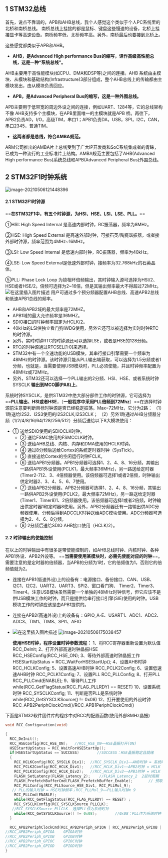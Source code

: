 ## 1 STM32总线

首先，说点不靠谱的，APB和AHB总线，我个人感觉这个类似于个人PC系统里的北桥和南桥总线。
南桥总线上挂接的都是鼠标、键盘这些慢速的设备，北桥上挂接显卡等高速设备。南桥频率低，北桥频率高。另外，南桥最后也要接到北桥上。

这些感觉都类似于APB和AHB。

- **AHB，是Advanced High performance Bus的缩写，译作高级高性能总线，这是一种“系统总线”。**

AHB主要用于高性能模块(如CPU、DMA和DSP等)之间的连接。AHB 系统由主模块、从模块和基础结构(Infrastructure)3部分组成，整个AHB总线上的传输都由主模块发出，由从模块负责回应。

- **APB，是Advanced Peripheral Bus的缩写，这是一种外围总线。**

APB主要用于低带宽的周边外设之间的连接，例如UART、1284等，它的总线架构不像 AHB支持多个主模块，在APB里面唯一的主模块就是APB 桥。再往下，APB2负责AD，I/O，高级TIM，串口1；APB1负责DA，USB，SPI，I2C，CAN，串口2345，普通TIM。

- **这两者都是总线，符合AMBA规范。**

ARM公司推出的AMBA片上总线受到了广大IP开发商和SoC系统集成者的青睐，已成为一种流行的工业标准片上结构。AMBA规范主要包括了AHB(Advanced High performance Bus)系统总线和APB(Advanced Peripheral Bus)外围总线。

## 2 STM32F1时钟系统

![image-20210506121448396](https://gitee.com/wang_chunfeng/pic-go/raw/master/img/20210506121450.png)

#### 2.1 STM32F1时钟源

==**在STM32F1中，有五个时钟源，为HSI、HSE、LSI、LSE、PLL。**==

①HSI: High Speed Internal 是高速内部时钟，RC振荡器，频率为8MHz。

②HSE: High Speed External 是高速外部时钟，可接石英/陶瓷谐振器，或者接外部时钟源，频率范围为4MHz~16MHz。

③LSI: Low Speed Internal 是低速内部时钟，RC振荡器，频率为40kHz。

④LSE: Low Speed External是低速外部时钟，接频率为32.768kHz的石英晶体。

⑤PLL: Phase Lock Loop 为锁相环倍频输出，其时钟输入源可选择为HSI/2、HSE或者HSE/2。倍频可选择为2~16倍，但是其输出频率最大不得超过72MHz。
![在这里插入图片描述](https://gitee.com/wang_chunfeng/pic-go/raw/master/img/20210503091912.png)
用户可通过多个预分频器配置AHB总线、高速APB2总线和低速APB1总线的频率。

- AHB和APB2域的最大频率是72MHZ。
- APB1域的最大允许频率是36MHZ。
- SDIO接口的时钟频率固定为HCLK/2。
- 40kHz的LSI供独立看门狗IWDG使用，另外它还可以被选择为实时时钟RTC的时钟源。
- 另外，实时时钟RTC的时钟源还可以选择LSE，或者是HSE的128分频。
- RTC的时钟源通过RTCSEL[1:0]来选择。
- STM32中有一个全速功能的USB模块，其串行接口引擎需要一个频率为48MHz的时钟源。该时钟源只能从PLL输出端获取，可以选择为1.5分频或者1分频，也就是，当需要使用USB模块时，PLL必须使能，并且时钟频率配置为48MHz或72MHz。
- 另外，STM32还可以选择一个PLL输出的2分频、HSI、HSE、或者系统时钟SYSCLK **输出到MCO脚(PA8)上**。

系统时钟SYSCLK，是供STM32中绝大部分部件工作的时钟源，它可选择为==**PLL输出、HSI或者HSE**，（**一般程序中采用PLL倍频到72Mhz**）==在选择时钟源前注意要判断目标时钟源是否已经稳定振荡。Max=72MHz，它分为2路：
（1）1路送给I2S2、I2S3使用的I2S2CLK,I2S3CLK；
（2）另外1路通过AHB分频器分频（1/2/4/8/16/64/128/256/512）分频后送给以下8大模块使用：

- ① 送给SDIO使用的SDIOCLK时钟。
  - ② 送给FSMC使用的FSMCCLK时钟。
  - ③ 送给AHB总线、内核、内存和DMA使用的HCLK时钟。
  - ④ 通过8分频后送给Cortex的系统定时器时钟（SysTick）。
  - ⑤ 直接送给Cortex的空闲运行时钟FCLK。
  - ⑥ 送给APB1分频器。APB1分频器可选择1、2、4、8、16分频，其输出一路供APB1外设使用(PCLK1，最大频率36MHz)，另一路送给定时器(Timer2-7)2、3、4倍频器使用。该倍频器可选择1或者2倍频，时钟输出供定时器2、3、4、5、6、7使用。
  - ⑦ 送给APB2分频器。APB2分频器可选择1、2、4、8、16分频，其输出一路供APB2外设使用(PCLK2，最大频率72MHz)，另一路送给定时器(Timer1、Timer8)1、2倍频器使用。该倍频器可选择1或者2倍频，时钟输出供定时器1和定时器8使用。另外，APB2分频器还有一路输出供ADC分频器使用，分频后得到ADCCLK时钟送给ADC模块使用。ADC分频器可选择为2、4、6、8分频。
  - ⑧ 2分频后送给SDIO AHB接口使用（HCLK/2）。

#### 2.2 时钟输出的使能控制

在以上的时钟输出中有很多是带使能控制的，如AHB总线时钟、内核时钟、各种APB1外设、APB2外设等。
==**当需要使用某模块时，必需先使能对应的时钟**==。需要注意的是定时器的倍频器，当APB的分频为1时，它的倍频值为1，否则它的倍频值就为2。

- 连接在APB1(低速外设)上的设备有：电源接口、备份接口、CAN、USB、I2C1、I2C2、UART2、UART3、SPI2、窗口看门狗、 Timer2、Timer3、Timer4。注意USB模块虽然需要一个单独的48MHz时钟信号，但它应该不是供USB模块工作的时钟，而只是提供给串行接口引擎(SIE)使用的时钟。USB模块工作的时钟应该是由APB1提供的。

- 连接在APB2(高速外设)上的设备有：GPIO_A-E、USART1、ADC1、ADC2、ADC3、TIM1、TIM8、SPI1、AFIO

- ![在这里插入图片描述](https://gitee.com/wang_chunfeng/pic-go/raw/master/img/20210503091912.png)
  ![image-20210506175038457](https://gitee.com/wang_chunfeng/pic-go/raw/master/img/20210506175048.png)
  
  **使用HSE时钟，程序设置时钟参数流程：**
  1、将RCC寄存器重新设置为默认值 RCC_DeInit;
  2、打开外部高速时钟晶振HSE RCC_HSEConfig(RCC_HSE_ON);
  3、等待外部高速时钟晶振工作 HSEStartUpStatus = RCC_WaitForHSEStartUp();
  4、设置AHB时钟 RCC_HCLKConfig;
  5、设置高速AHB时钟 RCC_PCLK2Config;
  6、设置低速速AHB时钟 RCC_PCLK1Config;
  7、设置PLL RCC_PLLConfig;
  8、打开PLL RCC_PLLCmd(ENABLE);
  9、等待PLL工作 while(RCC_GetFlagStatus(RCC_FLAG_PLLRDY) == RESET)
  10、设置系统时钟 RCC_SYSCLKConfig;
  11、判断是否PLL是系统时钟 while(RCC_GetSYSCLKSource() != 0x08)
  12、打开要使用的外设时钟 RCC_APB2PeriphClockCmd()/RCC_APB1PeriphClockCmd()

下面是STM32软件固件库的程序中对RCC的配置函数(使用外部8MHz晶振)

```c
void RCC_Configuration(void)

{
  RCC_DeInit();
  RCC_HSEConfig(RCC_HSE_ON);   //RCC_HSE_ON——HSE晶振打开(ON)
  HSEStartUpStatus = RCC_WaitForHSEStartUp();
  if(HSEStartUpStatus == SUCCESS)        //SUCCESS：HSE晶振稳定且就绪
  {   
    RCC_HCLKConfig(RCC_SYSCLK_Div1);  //RCC_SYSCLK_Div1——AHB时钟 = 系统时钟
    RCC_PCLK2Config(RCC_HCLK_Div1);   //RCC_HCLK_Div1——APB2时钟 = HCLK
    RCC_PCLK1Config(RCC_HCLK_Div2);   //RCC_HCLK_Div2——APB1时钟 = HCLK / 2
    FLASH_SetLatency(FLASH_Latency_2);    //FLASH_Latency_2  2延时周期
    FLASH_PrefetchBufferCmd(FLASH_PrefetchBuffer_Enable);       // 预取指缓存使能
    RCC_PLLConfig(RCC_PLLSource_HSE_Div1, RCC_PLLMul_9);    
   // PLL的输入时钟 = HSE时钟频率；RCC_PLLMul_9——PLL输入时钟x 9
    RCC_PLLCmd(ENABLE);
    while(RCC_GetFlagStatus(RCC_FLAG_PLLRDY) == RESET) ;    
    RCC_SYSCLKConfig(RCC_SYSCLKSource_PLLCLK);
   //RCC_SYSCLKSource_PLLCLK——选择PLL作为系统时钟
    while(RCC_GetSYSCLKSource() != 0x08);        //0x08：PLL作为系统时钟
  }

  RCC_APB2PeriphClockCmd(RCC_APB2Periph_GPIOA | RCC_APB2Periph_GPIOB |   RCC_APB2Periph_GPIOC , ENABLE);
//RCC_APB2Periph_GPIOA    GPIOA时钟
//RCC_APB2Periph_GPIOB    GPIOB时钟
//RCC_APB2Periph_GPIOC    GPIOC时钟
//RCC_APB2Periph_GPIOD    GPIOD时钟
}
```

